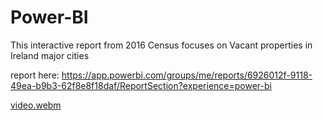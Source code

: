 # Power-BI

This interactive report from 2016 Census focuses on Vacant properties in Ireland major cities

report here: https://app.powerbi.com/groups/me/reports/6926012f-9118-49ea-b9b3-62f8e8f18daf/ReportSection?experience=power-bi

[video.webm](https://github.com/alexCCTcollege/Power-BI/assets/131620287/5f93c69b-b81d-462f-888c-e9201d322bbd)
